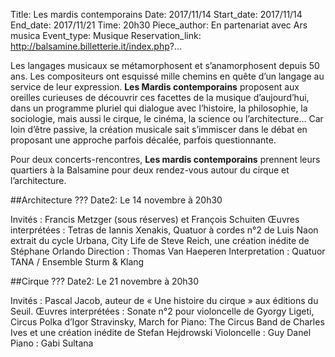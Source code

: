 Title: Les mardis contemporains
Date: 2017/11/14
Start_date: 2017/11/14
End_date: 2017/11/21
Time: 20h30
Piece_author: En partenariat avec Ars musica
Event_type: Musique
Reservation_link: http://balsamine.billetterie.it/index.php?...

Les langages musicaux se métamorphosent et s’anamorphosent depuis 50 ans. Les compositeurs ont esquissé mille chemins en quête d’un langage au service de leur expression. **Les Mardis contemporains** proposent aux oreilles curieuses de découvrir ces facettes de la musique d’aujourd’hui, dans un programme pluriel qui dialogue avec l’histoire, la philosophie, la sociologie, mais aussi le cirque, le cinéma, la science ou l’architecture… Car loin d’être passive, la création musicale sait s’immiscer dans le débat en proposant une approche parfois décalée, parfois questionnante.

Pour deux concerts-rencontres, **Les mardis contemporains** prennent leurs quartiers à la Balsamine pour deux rendez-vous autour du cirque et l’architecture.

##Architecture
??? Date2: Le 14 novembre à 20h30

Invités
:    Francis Metzger (sous réserves) et François Schuiten
Œuvres interprétées
:    Tetras de Iannis Xenakis, Quatuor à cordes n°2 de Luis Naon extrait du cycle Urbana, City Life de Steve Reich, une création inédite de Stéphane Orlando
Direction
:    Thomas Van Haeperen
Interpretation
:    Quatuor TANA / Ensemble Sturm & Klang

##Cirque
??? Date2:  Le 21 novembre à 20h30   

Invités
:    Pascal Jacob, auteur de « Une histoire du cirque » aux éditions du Seuil.
Œuvres interprétées
:    Sonate n°2 pour violoncelle de Gyorgy Ligeti, Circus Polka d’Igor Stravinsky, March for Piano: The Circus Band de Charles Ives et une création inédite de Stefan Hejdrowski
Violoncelle
:    Guy Danel
Piano
:    Gabi Sultana
